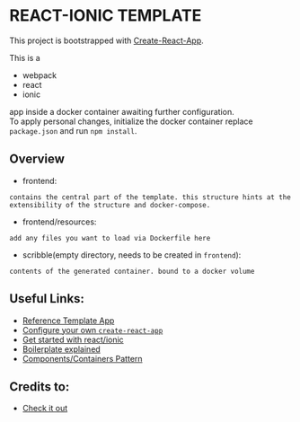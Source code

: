 # REACT-IONIC TEMPLATE

This project is bootstrapped with
[Create-React-App](https://github.com/facebook/create-react-app).

This is a 
- webpack
- react
- ionic 

app inside a docker container awaiting further configuration.  
To apply personal changes, initialize the docker container replace  
`package.json` and run `npm install`.


## Overview

- frontend:
```
contains the central part of the template. this structure hints at the
extensibility of the structure and docker-compose.
```

- frontend/resources:
``` 
add any files you want to load via Dockerfile here
```

- scribble(empty directory, needs to be created in `frontend`):
``` 
contents of the generated container. bound to a docker volume
```

## Useful Links:

- [Reference Template App](https://github.com/ionic-team/ionic-react-conference-app)
- [Configure your own `create-react-app`](https://auth0.com/blog/how-to-configure-create-react-app/)
- [Get started with react/ionic](https://ionicframework.com/blog/announcing-the-ionic-react-beta/)
- [Boilerplate explained](https://enappd.com/blog/whats-new-in-ionic-react-rc/87/)
- [Components/Containers Pattern](https://medium.com/@learnreact/container-components-c0e67432e005)

## Credits to:
- [Check it out](https://www.9lessons.info/2019/05/ionic-react-capacitor-mobile-applications.html)
